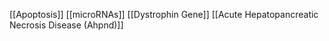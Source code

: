 [[Apoptosis]]
[[microRNAs]]
[[Dystrophin Gene]]
[[Acute Hepatopancreatic Necrosis Disease (Ahpnd)]]
